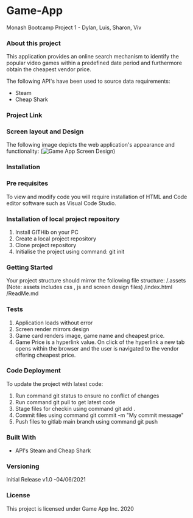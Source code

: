 # Game-App
Monash Bootcamp Project 1 - Dylan, Luis, Sharon, Viv

### About this project
This application provides an online search mechanism to identify the popular video games within a predefined date period and furthermore obtain the cheapest vendor price.

The following API's have been used to source data requirements:

* Steam
* Cheap Shark


### Project Link 



### Screen layout and Design
The following image depicts the web application's appearance and functionality:
(![Game App Screen Design](https://github.com/vvnnzar/))



### Installation

### Pre requisites

To view and modify code you will require installation of HTML and Code editor software such as Visual Code Studio. 

### Installation of local project repository

1. Install GITHib on your PC
2. Create a local project repository
3. Clone project repository
4. Initialise the project using command: git init


### Getting Started
Your project structure should mirror the following file structure:
/.assets  (Note: assets includes css , js and screen design files)
/index.html
/ReadMe.md

### Tests
1. Application loads without error
2. Screen render mirrors design
3. Game card renders image, game name and cheapest price.
4. Game Price is a hyperlink value.  On click of the hyperlink a new tab opens within the browser and the user is navigated to the vendor offering cheapest price.


### Code Deployment
To update the project with latest code:
1. Run command git status to ensure no conflict of changes
2. Run command git pull to get latest code
3. Stage files for checkin using command git add .
4. Commit files using command git commit -m "My commit message"
5. Push files to gitlab main branch using command git push

### Built With
* API's Steam and Cheap Shark

### Versioning

Initial Release v1.0 -04/06/2021

### License

This project is licensed under Game App Inc. 2020
